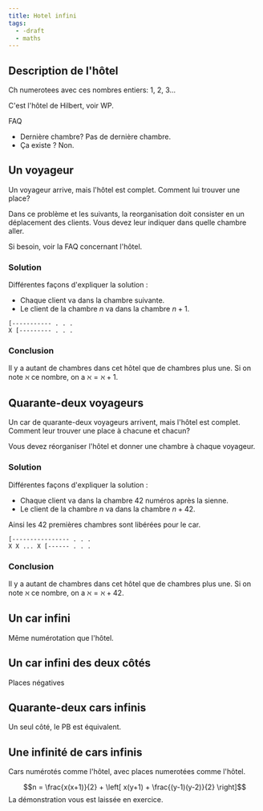 ```yaml
---
title: Hotel infini
tags:
  - -draft
  - maths
---
```


## Description de l'hôtel

Ch numerotees avec ces nombres entiers: 1, 2, 3...

C'est l'hôtel de Hilbert, voir WP.

FAQ

- Dernière chambre? Pas de dernière chambre.
- Ça existe ? Non.

## Un voyageur

Un voyageur arrive, mais l'hôtel est complet. Comment lui trouver une place?

Dans ce problème et les suivants, la reorganisation doit consister en un déplacement des clients. Vous devez leur indiquer dans quelle chambre aller.

Si besoin, voir la FAQ concernant l'hôtel.

### Solution

Différentes façons d'expliquer la solution :

- Chaque client va dans la chambre suivante.
- Le client de la chambre $n$ va dans la chambre $n+1$.

```plain
[----------- . . . 
X [--------- . . . 
```

### Conclusion

Il y a autant de chambres dans cet hôtel que de chambres plus une. Si on note $\aleph$ ce nombre, on a $\aleph = \aleph + 1$.

## Quarante-deux voyageurs

Un car de quarante-deux voyageurs arrivent, mais l'hôtel est complet. Comment leur trouver une place à chacune et chacun?

Vous devez réorganiser l'hôtel et donner une chambre à chaque voyageur.

### Solution

Différentes façons d'expliquer la solution :

- Chaque client va dans la chambre 42 numéros après la sienne.
- Le client de la chambre $n$ va dans la chambre $n+42$.

Ainsi les 42 premières chambres sont libérées pour le car.

```plain
[---------------- . . .
X X ... X [------ . . .
```

### Conclusion

Il y a autant de chambres dans cet hôtel que de chambres plus une. Si on note $\aleph$ ce nombre, on a $\aleph = \aleph + 42$.

## Un car infini

Même numérotation que l'hôtel.

## Un car infini des deux côtés

Places négatives

## Quarante-deux cars infinis

Un seul côté, le PB est équivalent.

## Une infinité de cars infinis

Cars numérotés comme l'hôtel, avec places numerotées comme l'hôtel.

$$n = \frac{x(x+1)}{2} + \left[ x(y+1) + \frac{(y-1)(y-2)}{2} \right]$$
La démonstration vous est laissée en exercice.
